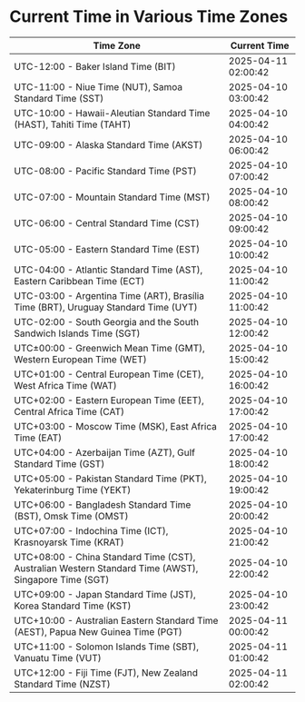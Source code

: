 # Current Time in Various Time Zones

| Time Zone | Current Time |
|-----------|--------------|
| UTC-12:00 - Baker Island Time (BIT) | 2025-04-11 02:00:42 |
| UTC-11:00 - Niue Time (NUT), Samoa Standard Time (SST) | 2025-04-10 03:00:42 |
| UTC-10:00 - Hawaii-Aleutian Standard Time (HAST), Tahiti Time (TAHT) | 2025-04-10 04:00:42 |
| UTC-09:00 - Alaska Standard Time (AKST) | 2025-04-10 06:00:42 |
| UTC-08:00 - Pacific Standard Time (PST) | 2025-04-10 07:00:42 |
| UTC-07:00 - Mountain Standard Time (MST) | 2025-04-10 08:00:42 |
| UTC-06:00 - Central Standard Time (CST) | 2025-04-10 09:00:42 |
| UTC-05:00 - Eastern Standard Time (EST) | 2025-04-10 10:00:42 |
| UTC-04:00 - Atlantic Standard Time (AST), Eastern Caribbean Time (ECT) | 2025-04-10 11:00:42 |
| UTC-03:00 - Argentina Time (ART), Brasília Time (BRT), Uruguay Standard Time (UYT) | 2025-04-10 11:00:42 |
| UTC-02:00 - South Georgia and the South Sandwich Islands Time (SGT) | 2025-04-10 12:00:42 |
| UTC±00:00 - Greenwich Mean Time (GMT), Western European Time (WET) | 2025-04-10 15:00:42 |
| UTC+01:00 - Central European Time (CET), West Africa Time (WAT) | 2025-04-10 16:00:42 |
| UTC+02:00 - Eastern European Time (EET), Central Africa Time (CAT) | 2025-04-10 17:00:42 |
| UTC+03:00 - Moscow Time (MSK), East Africa Time (EAT) | 2025-04-10 17:00:42 |
| UTC+04:00 - Azerbaijan Time (AZT), Gulf Standard Time (GST) | 2025-04-10 18:00:42 |
| UTC+05:00 - Pakistan Standard Time (PKT), Yekaterinburg Time (YEKT) | 2025-04-10 19:00:42 |
| UTC+06:00 - Bangladesh Standard Time (BST), Omsk Time (OMST) | 2025-04-10 20:00:42 |
| UTC+07:00 - Indochina Time (ICT), Krasnoyarsk Time (KRAT) | 2025-04-10 21:00:42 |
| UTC+08:00 - China Standard Time (CST), Australian Western Standard Time (AWST), Singapore Time (SGT) | 2025-04-10 22:00:42 |
| UTC+09:00 - Japan Standard Time (JST), Korea Standard Time (KST) | 2025-04-10 23:00:42 |
| UTC+10:00 - Australian Eastern Standard Time (AEST), Papua New Guinea Time (PGT) | 2025-04-11 00:00:42 |
| UTC+11:00 - Solomon Islands Time (SBT), Vanuatu Time (VUT) | 2025-04-11 01:00:42 |
| UTC+12:00 - Fiji Time (FJT), New Zealand Standard Time (NZST) | 2025-04-11 02:00:42 |
